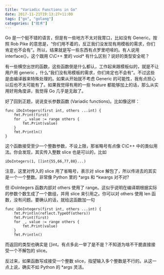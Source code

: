 ```yaml
---
title: "Variadic Functions in Go"
date: 2017-11-21T19:13:27+11:00
tags: ["go", "golang"]
categories: ["技术"]
---
```


Go 是一个挺不错的语言，但是有一些地方不太对我胃口，比如没有 Generic。按照 Rob Pike 的意思是，“你们用不着的，反正我们没发现有用模板的需求，你们肯定也不会有”。所以，结果就是写一些东西有点罗里吧嗦的。有人说用 interface{}，这个跟用 C\C++ 里的 void* 有什么区别？说好的类型安全呢？

<!--more-->

有一些横空出世的函数，这些函数倒是什么都认，工作起来跟模板似的，就是不让用户用 generic ，什么“我们没有用模板的需求，你们肯定也不会有”。不过这些是由编译器来特殊处理的。如果从开始就不考虑 Generic 的可能性，我有点担心以后也不太可能有了。如果我觉得有用的一些 feature 都能够加上的话，那么从实用好用角度讲，我觉得 Go 几乎是无敌了。

好了回到正题，说说变长参数函数 (Variadic functions)。比如像这样：

```golang
func iDoIntegers(first int, others ...int) {
	fmt.Print(first)
	for _, value := range others {
		fmt.Print(value)
	}
	fmt.Println()
}
```
这个函数接受至少一个整数参数，不设上限，那省略号有点像 C\C++ 中的类似用法。你会发现，其实传入整数 slice 也是可以的，比如

```golang
iDoIntegers(1, []int{55,66,77,88}...)
```
注意，这里对传入的 slice 用了省略号，表示对 slice 解包了，所以传进去的其实是一个一个整数。非常像 Python 里的 *args 和 *kwargs 对不对?

但 iDoIntegers 函数内部对 others 使用了 range。这似乎说明在编译期根据实际的参数个数生成了一个数组，并用 slice 来引用之。你可以对 others 使用 len 函数，没有问题。要确认的话，就给这函数加一句

```golang
func iDoIntegers(first int, others ...int) {
	fmt.Println(reflect.TypeOf(others))
	fmt.Print(first)
	for _, value := range others {
		fmt.Print(value)
	}
	fmt.Println()
```

而返回的类型也确实是 []int。有点多此一举了是不是？不知道为啥不干脆直接接受一个不解包的 slice。

反过来，如果函数写成接受一个整数 slice，指望输入多个整数是不行的。从这一点上说，确实不如 Python 的 *args 灵活。

